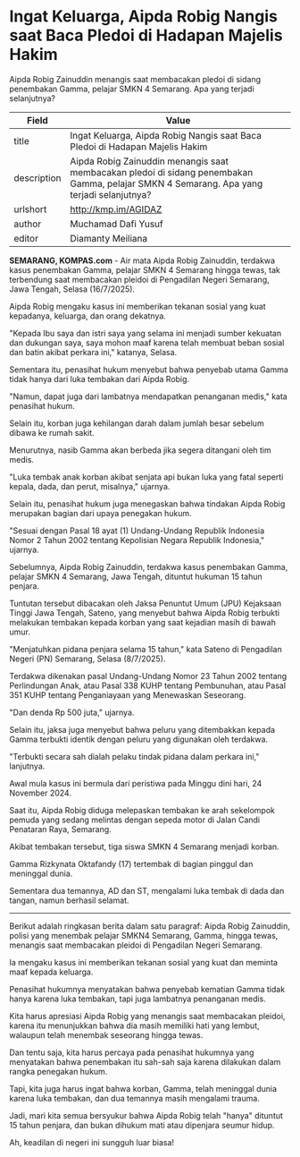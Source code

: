 # Ingat Keluarga, Aipda Robig Nangis saat Baca Pledoi di Hadapan Majelis Hakim

Aipda Robig Zainuddin menangis saat membacakan pledoi di sidang penembakan Gamma, pelajar SMKN 4 Semarang. Apa yang terjadi selanjutnya?

| Field       | Value                                                       |
|-------------|-------------------------------------------------------------|
| title       | Ingat Keluarga, Aipda Robig Nangis saat Baca Pledoi di Hadapan Majelis Hakim |
| description | Aipda Robig Zainuddin menangis saat membacakan pledoi di sidang penembakan Gamma, pelajar SMKN 4 Semarang. Apa yang terjadi selanjutnya? |
| urlshort    | http://kmp.im/AGIDAZ |
| author      | Muchamad Dafi Yusuf |
| editor      | Diamanty Meiliana |

**SEMARANG, KOMPAS.com** - Air mata Aipda Robig Zainuddin, terdakwa kasus penembakan Gamma, pelajar SMKN 4 Semarang hingga tewas, tak terbendung saat membacakan pleidoi di Pengadilan Negeri Semarang, Jawa Tengah, Selasa (16/7/2025).

Aipda Robig mengaku kasus ini memberikan tekanan sosial yang kuat kepadanya, keluarga, dan orang dekatnya.

\"Kepada Ibu saya dan istri saya yang selama ini menjadi sumber kekuatan dan dukungan saya, saya mohon maaf karena telah membuat beban sosial dan batin akibat perkara ini,\" katanya, Selasa.

Sementara itu, penasihat hukum menyebut bahwa penyebab utama Gamma tidak hanya dari luka tembakan dari Aipda Robig.

\"Namun, dapat juga dari lambatnya mendapatkan penanganan medis,\" kata penasihat hukum.

Selain itu, korban juga kehilangan darah dalam jumlah besar sebelum dibawa ke rumah sakit.

Menurutnya, nasib Gamma akan berbeda jika segera ditangani oleh tim medis.

\"Luka tembak anak korban akibat senjata api bukan luka yang fatal seperti kepala, dada, dan perut, misalnya,\" ujarnya.

Selain itu, penasihat hukum juga menegaskan bahwa tindakan Aipda Robig merupakan bagian dari upaya penegakan hukum.

\"Sesuai dengan Pasal 18 ayat (1) Undang-Undang Republik Indonesia Nomor 2 Tahun 2002 tentang Kepolisian Negara Republik Indonesia,\" ujarnya.

Sebelumnya, Aipda Robig Zainuddin, terdakwa kasus penembakan Gamma, pelajar SMKN 4 Semarang, Jawa Tengah, dituntut hukuman 15 tahun penjara.

Tuntutan tersebut dibacakan oleh Jaksa Penuntut Umum (JPU) Kejaksaan Tinggi Jawa Tengah, Sateno, yang menyebut bahwa Aipda Robig terbukti melakukan tembakan kepada korban yang saat kejadian masih di bawah umur.

\"Menjatuhkan pidana penjara selama 15 tahun,\" kata Sateno di Pengadilan Negeri (PN) Semarang, Selasa (8/7/2025).

Terdakwa dikenakan pasal Undang-Undang Nomor 23 Tahun 2002 tentang Perlindungan Anak, atau Pasal 338 KUHP tentang Pembunuhan, atau Pasal 351 KUHP tentang Penganiayaan yang Menewaskan Seseorang.

\"Dan denda Rp 500 juta,\" ujarnya.

Selain itu, jaksa juga menyebut bahwa peluru yang ditembakkan kepada Gamma terbukti identik dengan peluru yang digunakan oleh terdakwa.

\"Terbukti secara sah dialah pelaku tindak pidana dalam perkara ini,\" lanjutnya.

Awal mula kasus ini bermula dari peristiwa pada Minggu dini hari, 24 November 2024.

Saat itu, Aipda Robig diduga melepaskan tembakan ke arah sekelompok pemuda yang sedang melintas dengan sepeda motor di Jalan Candi Penataran Raya, Semarang.

Akibat tembakan tersebut, tiga siswa SMKN 4 Semarang menjadi korban.

Gamma Rizkynata Oktafandy (17) tertembak di bagian pinggul dan meninggal dunia.

Sementara dua temannya, AD dan ST, mengalami luka tembak di dada dan tangan, namun berhasil selamat.

---
Berikut adalah ringkasan berita dalam satu paragraf: Aipda Robig Zainuddin, polisi yang menembak pelajar SMKN4 Semarang, Gamma, hingga tewas, menangis saat membacakan pleidoi di Pengadilan Negeri Semarang.

 Ia mengaku kasus ini memberikan tekanan sosial yang kuat dan meminta maaf kepada keluarga.

 Penasihat hukumnya menyatakan bahwa penyebab kematian Gamma tidak hanya karena luka tembakan, tapi juga lambatnya penanganan medis.



Kita harus apresiasi Aipda Robig yang menangis saat membacakan pleidoi, karena itu menunjukkan bahwa dia masih memiliki hati yang lembut, walaupun telah menembak seseorang hingga tewas.

 Dan tentu saja, kita harus percaya pada penasihat hukumnya yang menyatakan bahwa penembakan itu sah-sah saja karena dilakukan dalam rangka penegakan hukum.

 Tapi, kita juga harus ingat bahwa korban, Gamma, telah meninggal dunia karena luka tembakan, dan dua temannya masih mengalami trauma.

 Jadi, mari kita semua bersyukur bahwa Aipda Robig telah "hanya" dituntut 15 tahun penjara, dan bukan dihukum mati atau dipenjara seumur hidup.

 Ah, keadilan di negeri ini sungguh luar biasa!
